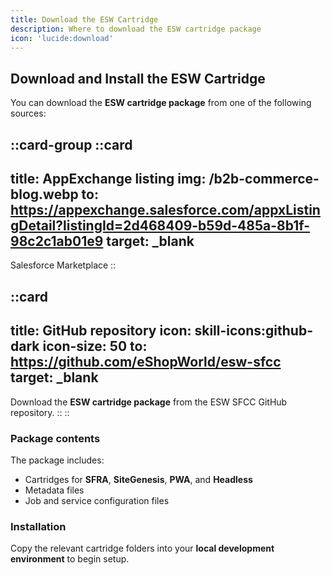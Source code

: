```yaml
---
title: Download the ESW Cartridge
description: Where to download the ESW cartridge package
icon: 'lucide:download'
---
```


## Download and Install the ESW Cartridge

You can download the **ESW cartridge package** from one of the following sources:

::card-group
  ::card
  ---
  title: AppExchange listing
  img: /b2b-commerce-blog.webp
  to: https://appexchange.salesforce.com/appxListingDetail?listingId=2d468409-b59d-485a-8b1f-98c2c1ab01e9
  target: _blank
  ---
  Salesforce Marketplace
  ::

  ::card
  ---
  title: GitHub repository
  icon: skill-icons:github-dark
  icon-size: 50
  to: https://github.com/eShopWorld/esw-sfcc
  target: _blank
  ---
  Download the **ESW cartridge package** from the ESW SFCC GitHub repository.
  ::
:: 


### Package contents
The package includes:

- Cartridges for **SFRA**, **SiteGenesis**, **PWA**, and **Headless**  
- Metadata files  
- Job and service configuration files  

### Installation
Copy the relevant cartridge folders into your **local development environment** to begin setup.
